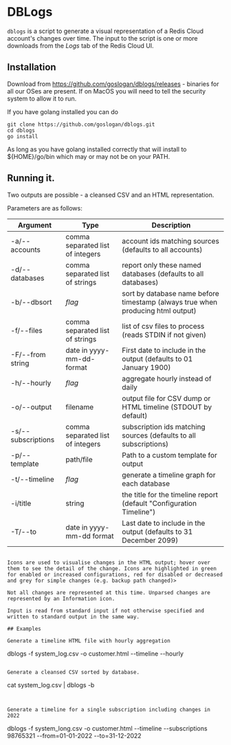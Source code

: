 # DBLogs

`dblogs` is a script to generate a visual representation of a Redis Cloud account's changes over time. The input to the script is one or more downloads from the <em>Logs</em> tab of the Redis Cloud UI.

## Installation

Download from https://github.com/goslogan/dblogs/releases - binaries for all our OSes are present. If on MacOS you will need to tell the security system to allow it to run.

If you have golang installed you can do

```
git clone https://github.com/goslogan/dblogs.git
cd dblogs
go install
```
As long as you have golang installed correctly that will install to ${HOME}/go/bin which may or may not be on your PATH. 

## Running it.

Two outputs are possible - a cleansed CSV and an HTML representation. 

Parameters are as follows:

| Argument | Type | Description |
| -------- | --------- | -------- |
| -a/--accounts | comma separated list of integers |   account ids matching sources (defaults to all accounts) |
| -d/--databases | comma separated list of strings |   report only these named databases (defaults to all databases)|
| -b/--dbsort | *flag* |  sort by database name before timestamp (always true when producing html output) |
| -f/--files | comma separated list of strings | list of csv files to process (reads STDIN if not given) | 
| -F/--from string | date in yyyy-mm-dd-format |           First date to include in the output (defaults to 01 January 1900) |
| -h/--hourly | *flag* |  aggregate hourly instead of daily |
| -o/--output | filename | output file for CSV dump or HTML timeline (STDOUT by default) | 
| -s/--subscriptions |comma separated list of integers| subscription ids matching sources (defaults to all subscriptions) |
| -p/--template | path/file |   Path to a custom template for output | 
| -t/--timeline | *flag* |              generate a timeline graph for each database |
|  -i/title | string|        the title for the timeline report (default "Configuration Timeline") |
| -T/--to  | date in yyyy-mm-dd format | Last date to include in the output (defaults to 31 December 2099) |
```

Icons are used to visualise changes in the HTML output; hover over them to see the detail of the change. Icons are highlighted in green for enabled or increased configurations, red for disabled or decreased and grey for simple changes (e.g. backup path changed)>

Not all changes are represented at this time. Unparsed changes are represented by an Information icon.

Input is read from standard input if not otherwise specified and written to standard output in the same way.

## Examples

Generate a timeline HTML file with hourly aggregation

```
dblogs -f system_log.csv -o customer.html --timeline --hourly
```

Generate a cleansed CSV sorted by database.

```
cat system_log.csv | dblogs -b
```


Generate a timeline for a single subscription including changes in 2022 

```
dblogs -f system_long.csv -o customer.html --timeline --subscriptions 98765321 --from=01-01-2022 --to=31-12-2022
```
